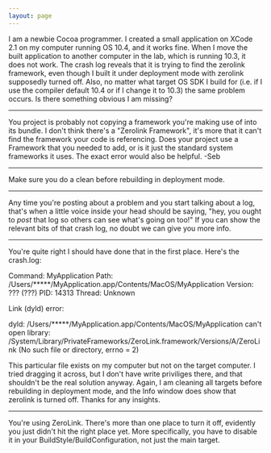 ```yaml
---
layout: page
---
```




I am a newbie Cocoa programmer. I created a small application on XCode 2.1 on my computer running OS 10.4, and it works fine. When I move the built application to another computer in the lab, which is running 10.3, it does not work. The crash log reveals that it is trying to find the zerolink framework, even though I built it under deployment mode with zerolink supposedly turned off. Also, no matter what target OS SDK I build for (i.e. if I use the compiler default 10.4 or if I change it to 10.3) the same problem occurs. Is there something obvious I am missing? 

----

You project is probably not copying a framework you're making use of into its bundle. I don't think there's a "Zerolink Framework", it's more that it can't find the framework your code is referencing. Does your project use a Framework that you needed to add, or is it just the standard system frameworks it uses. The exact error would also be helpful. -Seb

----

Make sure you do a clean before rebuilding in deployment mode.

----

Any time you're posting about a problem and you start talking about a log, that's when a little voice inside your head should be saying, "hey, you ought to *post* that log so others can see what's going on too!" If you can show the relevant bits of that crash log, no doubt we can give you more info.

----

You're quite right I should have done that in the first place. Here's the crash.log:

Command: MyApplication
Path:    /Users/*****/MyApplication.app/Contents/MacOS/MyApplication
Version: ??? (???)
PID:     14313
Thread:  Unknown

Link (dyld) error:

dyld: /Users/*****/MyApplication.app/Contents/MacOS/MyApplication can't open library: /System/Library/PrivateFrameworks/ZeroLink.framework/Versions/A/ZeroLink  (No such file or directory, errno = 2)

This particular file exists on my computer but not on the target computer. I tried dragging it across, but I don't have write priviliges there, and that shouldn't be the real solution anyway. Again, I am cleaning all targets before rebuilding in deployment mode, and the Info window does show that  zerolink is turned off. Thanks for any insights.

----

You're using ZeroLink. There's more than one place to turn it off, evidently you just didn't hit the right place yet. More specifically, you have to disable it in your BuildStyle/BuildConfiguration, not just the main target.
